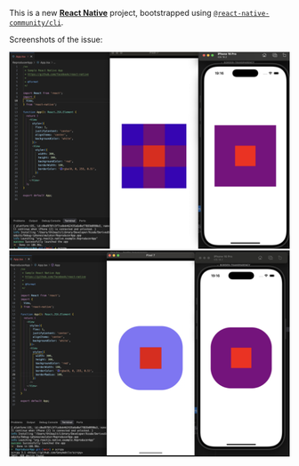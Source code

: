 This is a new [**React Native**](https://reactnative.dev) project, bootstrapped using [`@react-native-community/cli`](https://github.com/react-native-community/cli).

Screenshots of the issue:

![Screenshot 1](./screenshot.png)
![Screenshot 2](./screenshot-radius.png)

